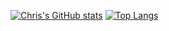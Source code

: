 [![Chris's GitHub stats](https://github-readme-stats.vercel.app/api?username=chrisestabaocupado&show_icons=true&theme=blueberry&count_private=true&hide=prs,issues&hide_border=true&locale=es)](https://github.com/anuraghazra/github-readme-stats)
[![Top Langs](https://github-readme-stats.vercel.app/api/top-langs/?username=chrisestabaocupado&layout=compact&theme=blueberry&hide_border=true&locale=es&count_private=true)](https://github.com/anuraghazra/github-readme-stats)
